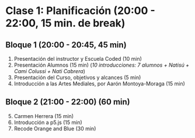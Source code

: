 # Clase 1: Planificación (20:00 - 22:00, 15 min. de break)
## Bloque 1 (20:00 - 20:45, 45 min)
1. Presentación del instructor y Escuela Coded (10 min)
2. Presentación Alumnos (15 min) (*10 introducciones: 7 alumnos + Natisú + Cami Colussi + Nati Cabrera*)
3. Presentación del Curso, objetivos y alcances (5 min)
4. Introducción a las Artes Mediales, por Aarón Montoya-Moraga (15 min)

## Bloque 2 (21:00 - 22:00) (60 min)
5. Carmen Herrera (15 min)
6. Introducción a p5.js (15 min)
7. Recode Orange and Blue (30 min)
